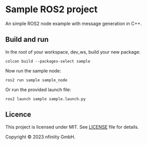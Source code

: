# Sample ROS2 project

An simple ROS2 node example with message generation in C++.

## Build and run

In the root of your workspace, dev_ws, build your new package:

`colcon build --packages-select sample`

Now run the sample node:

`ros2 run sample sample_node`

Or run the provided launch file:

`ros2 launch sample sample.launch.py`


## Licence

This project is licensed under MIT. See [LICENSE](./LICENSE) file for details.

Copyright © 2023 nfiniity GmbH.
